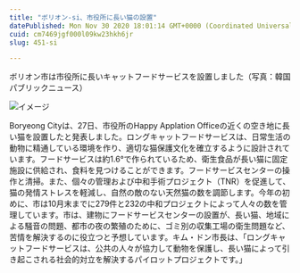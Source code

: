 ```yaml
---
title: "ボリオン-si、市役所に長い猫の設置"
datePublished: Mon Nov 30 2020 18:01:14 GMT+0000 (Coordinated Universal Time)
cuid: cm7469jgf000l09kw23hkh6jr
slug: 451-si

---
```



ボリオン市は市役所に長いキャットフードサービスを設置しました（写真：韓国パブリックニュース）

![イメージ](https://cdn.hashnode.com/res/hashnode/image/upload/v1739501471940/f31477ea-7343-4a63-b5e2-2eb51f234173.jpeg)

Boryeong Cityは、27日、市役所のHappy Applation Officeの近くの空き地に長い猫を設置したと発表しました。ロングキャットフードサービスは、日常生活の動物に精通している環境を作り、適切な猫保護文化を確立するように設計されています。フードサービスは約1.6°で作られているため、衛生食品が長い猫に固定施設に供給され、食料を見つけることができます。フードサービスセンターの操作と清掃。また、個々の管理および中和手術プロジェクト（TNR）を促進して、猫の発情ストレスを軽減し、自然の敵のない天然猫の数を調節します。今年の初めに、市は10月末までに279件と232の中和プロジェクトによって人々の数を管理しています。市は、建物にフードサービスセンターの設置が、長い猫、地域による騒音の問題、都市の夜の繁殖のために、ゴミ別の収集工場の衛生問題など、苦情を解決するのに役立つと予想しています。キム・ドン市長は、「ロングキャットフードサービスは、公共の人々が協力して動物を保護し、長い猫によって引き起こされる社会的対立を解決するパイロットプロジェクトです。」